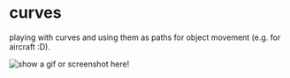 # curves 
    
playing with curves and using them as paths for object movement (e.g. for aircraft :D).    
    
![show a gif or screenshot here!]()    